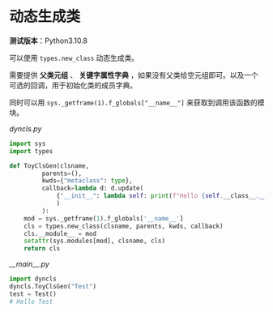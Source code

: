 动态生成类
================================================================================

__测试版本__：Python3.10.8

可以使用 `types.new_class` 动态生成类。

需要提供 __父类元组__ 、 __关键字属性字典__ ，如果没有父类给空元组即可。以及一个可选的回调，用于初始化类的成员字典。

同时可以用 `sys._getframe(1).f_globals["__name__"]` 来获取到调用该函数的模块。

_dyncls.py_
```python
import sys
import types

def ToyClsGen(clsname,
         parents=(),
         kwds={"metaclass": type},
         callback=lambda d: d.update(
             {"__init__": lambda self: print(f"Hello {self.__class__.__name__}")}
             )
         ):
    mod = sys._getframe(1).f_globals['__name__']
    cls = types.new_class(clsname, parents, kwds, callback)
    cls.__module__ = mod
    setattr(sys.modules[mod], clsname, cls)
    return cls
```

_\_\_main\_\_.py_
```python
import dyncls
dyncls.ToyClsGen("Test")
test = Test()
# Hello Test
```

